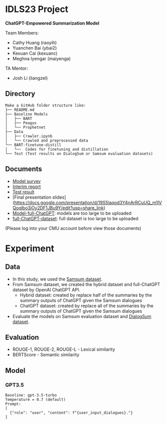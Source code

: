 # IDLS23 Project

**ChatGPT-Empowered Summarization Model**

Team Members: 
* Cathy Huang (raoyih)
* Yuanchen Bai (ybai2)
* Kexuan Cai (kexuanc)
* Meghna Iyengar (maiyenga)

TA Mentor:
* Josh Li (liangzel)

## Directory
```
Make a GitHub folder structure like:
├── README.md
├── Baseline Models
│   ├── BART
│   ├── Peagus
│   └── Prophetnet
├── Data
│   ├── Crawler.ipynb
│   └── Crawled and preprocessed data
└── BART-finetune-distill
│   └──  Codes for finetuning and distillation
└── Test (Test results on DialogSum or Samsum evaluation datasets)
```    
    
## Documents 
- [Model survey](https://docs.google.com/spreadsheets/d/1oaH8wEdbP3o2mx_IcusdNBpudNhHU4CJLOcceRNJIzE/edit?usp=sharing)
- [Interim report](https://drive.google.com/file/d/1i99Ep1RBRl5rXy9Am9M4TAK0smTetrps/view?usp=sharing)
- [Test result](https://docs.google.com/spreadsheets/d/1nuIVUUzraZFVFtB-UX6lMN4AJAy_MSjiSIaOHfwEl0M/edit?usp=sharing)
- [Final presentation slides] (https://docs.google.com/presentation/d/19S5laqod3Y4nArRCuUQ_m1lVQoqlbo3jOy2DF1JBu9Y/edit?usp=share_link)
- [Model-full-ChatGPT](https://drive.google.com/drive/folders/1Z41xhxxcJdfDhto5YQpCBER0w4kYieiE?usp=sharing): models are too large to be uploaded
- [full-ChatGPT-dataset](https://drive.google.com/file/d/1uWdBBvrRNE23hsJVmVlRHZudjmccH4e8/view?usp=sharing): full dataset is too large to be uploaded

(Please log into your CMU account before view those documents)

# Experiment

## Data
* In this study, we used the [Samsum dataset](https://huggingface.co/datasets/samsum).
* From Samsum dataset, we created the hybrid dataset and full-ChatGPT dataset by OpenAI ChatGPT API.
    * Hybrid dataset: created by replace half of the summaries by the summary outputs of ChatGPT given the Samsum dialogues
    * ChatGPT dataset: created by replace all of the summaries by the summary outputs of ChatGPT given the Samsum dialogues
* Evaluate the models on Samsum evaluation dataset and [DialogSum dataset](https://huggingface.co/datasets/knkarthick/dialogsum).


## Evaluation
* ROUGE-1, ROUGE-2, ROUGE-L - Lexical similarity
* BERTScore - Semantic similarity


## Model 

### GPT3.5
```
Baseline: gpt-3.5-turbo
Temperature = 0.7 (default)
Prompt: 
[
  {"role": "user", "content": f"{user_input_dialogues}."}
]
```
